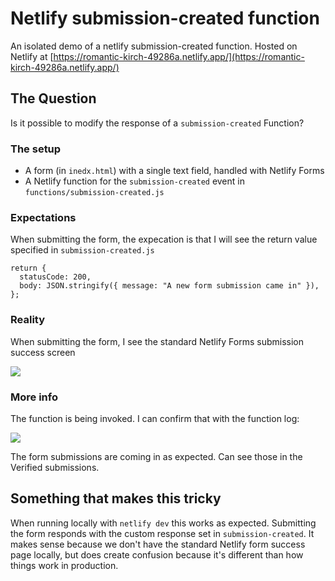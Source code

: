 # Netlify submission-created function

An isolated demo of a netlify submission-created function. Hosted on Netlify at [https://romantic-kirch-49286a.netlify.app/](https://romantic-kirch-49286a.netlify.app/)

## The Question

Is it possible to modify the response of a `submission-created` Function?

### The setup

- A form (in `inedx.html`) with a single text field, handled with Netlify Forms
- A Netlify function for the `submission-created` event in `functions/submission-created.js`

### Expectations

When submitting the form, the expecation is that I will see the return value specified in `submission-created.js`

```
return {
  statusCode: 200,
  body: JSON.stringify({ message: "A new form submission came in" }),
};
```

### Reality

When submitting the form, I see the standard Netlify Forms submission success screen

![](https://p197.p4.n0.cdn.getcloudapp.com/items/yAulKQLL/Screen%20Recording%202020-10-22%20at%2008.48.08%20AM.gif?v=565d628273e43f2734b59760d87f7994)

### More info

The function is being invoked. I can confirm that with the function log:

![](https://p197.p4.n0.cdn.getcloudapp.com/items/4guJKeyN/logs.png?v=e1d5098eaabb602ac4492c51996f507d)

The form submissions are coming in as expected. Can see those in the Verified submissions.

## Something that makes this tricky

When running locally with `netlify dev` this works as expected. Submitting the form responds with the custom response set in `submission-created`. It makes sense because we don't have the standard Netlify form success page locally, but does create confusion because it's different than how things work in production.

